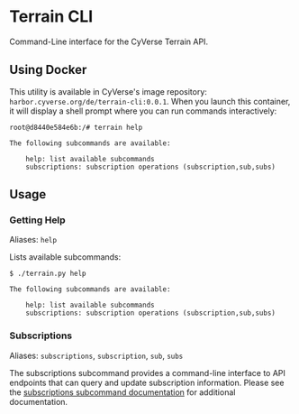 # Terrain CLI

Command-Line interface for the CyVerse Terrain API.

## Using Docker

This utility is available in CyVerse's image repository: `harbor.cyverse.org/de/terrain-cli:0.0.1`. When you launch this
container, it will display a shell prompt where you can run commands interactively:

```
root@d8440e584e6b:/# terrain help

The following subcommands are available:

    help: list available subcommands
    subscriptions: subscription operations (subscription,sub,subs)
```

## Usage

### Getting Help

Aliases: `help`

Lists available subcommands:

```
$ ./terrain.py help

The following subcommands are available:

    help: list available subcommands
    subscriptions: subscription operations (subscription,sub,subs)
```

### Subscriptions

Aliases: `subscriptions`, `subscription`, `sub`, `subs`

The subscriptions subcommand provides a command-line interface to API endpoints that can query and update subscription
information. Please see the [subscriptions subcommand documentation][1] for additional
documentation.

[1]: docs/subscriptions.md

